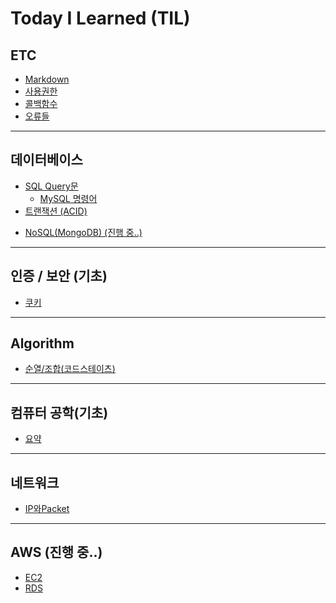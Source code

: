 # **Today I Learned (TIL)**

## ETC
* [Markdown](./til/ETC/Markdown.md)
* [사용권한](./til/ETC/사용권한.md)
* [콜백함수](./til/ETC/콜백함수.md)
* [오류들](./til/ETC/error.md)

___
## 데이터베이스
* [SQL Query문](./til/DB/SQL_Query.md)
  + [MySQL 명령어](./til/DB/MySQL_명령어.md)
* [트랜잭션 (ACID)](./til/DB/트랜잭션.md)
<!-- * [MVC](./til/DB/MVC.md)
* [ORM](./til/DB/ORM.md) -->
* [NoSQL(MongoDB) (진행 중..)](./til/DB/NoSQL.md)

___
## 인증 / 보안 (기초)
* [쿠키](./til/인증&보안/쿠키.md)

___
## Algorithm
* [순열/조합(코드스테이츠)](./til/인증보안/순열&조합.md)
<!-- * ___
## 인증/보안 (작성 중)
* [HTTPS](./til/인증보안/)
* [Cookie](./til/인증보안/)
* [Session](./til/인증보안/)
* [Token](./til/인증보안/)
* [OAuth](./til/인증보안/) -->
___
## 컴퓨터 공학(기초)
* [요약](./til/CS/checkpoint.md)

___
## 네트워크
* [IP와Packet](./til/네트워크/IP와Packet.md)

___
## AWS (진행 중..)
* [EC2](./til/AWS/EC2.md)
* [RDS](./til/AWS/RDS.md)



